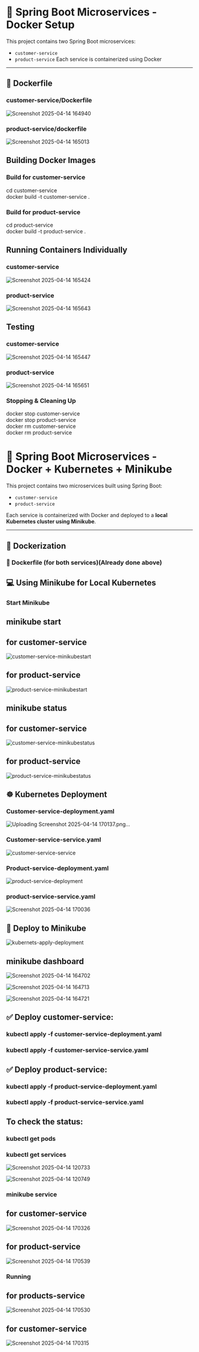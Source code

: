 # 🧩 Spring Boot Microservices - Docker Setup

This project contains two Spring Boot microservices:

- `customer-service`
- `product-service`
Each service is containerized using Docker

---
## 🐳 Dockerfile 

### customer-service/Dockerfile
![Screenshot 2025-04-14 164940](https://github.com/user-attachments/assets/3c215d3b-977d-4172-8138-74d70911cfaf)

### product-service/dockerfile
![Screenshot 2025-04-14 165013](https://github.com/user-attachments/assets/edcdbb70-da4e-45ec-a0a2-73929e819064)

##  Building Docker Images

### Build for customer-service
cd customer-service <br>
docker build -t customer-service .

### Build for product-service
cd product-service <br>
docker build -t product-service .

## Running Containers Individually
### customer-service
![Screenshot 2025-04-14 165424](https://github.com/user-attachments/assets/ed46e5ee-abbc-432f-9f7e-3b7797dee1b9)

### product-service
![Screenshot 2025-04-14 165643](https://github.com/user-attachments/assets/e960416e-5019-49f7-b576-44f326a604ef)

## Testing
### customer-service
![Screenshot 2025-04-14 165447](https://github.com/user-attachments/assets/319a123a-7dd9-49e5-a5d8-4f3c37550afe)
### product-service
![Screenshot 2025-04-14 165651](https://github.com/user-attachments/assets/3bcaaafb-35b0-4d8f-bbab-6698e14d5537)

### Stopping & Cleaning Up

docker stop customer-service <br>
docker stop product-service <br>
docker rm customer-service <br>
docker rm product-service

# 🧩 Spring Boot Microservices - Docker + Kubernetes + Minikube

This project contains two microservices built using Spring Boot:

- `customer-service`
- `product-service`

Each service is containerized with Docker and deployed to a **local Kubernetes cluster using Minikube**.

---

## 🐳 Dockerization

### 📄 Dockerfile (for both services)(Already done above)

## 💻 Using Minikube for Local Kubernetes

### Start Minikube

## minikube start 

## for customer-service
![customer-service-minikubestart](https://github.com/user-attachments/assets/9e99d344-59f1-4e09-b612-96031159801f)

## for product-service
![product-service-minikubestart](https://github.com/user-attachments/assets/89184652-b9a6-4fdf-9f25-61e162a50adb)

## minikube status
## for customer-service
![customer-service-minikubestatus](https://github.com/user-attachments/assets/20298b99-956f-427a-98f8-1bb7e99de6c3)

## for product-service
![product-service-minikubestatus](https://github.com/user-attachments/assets/73fe0bad-2388-44a1-92a5-3aeee4c2f67b)

## ☸️ Kubernetes Deployment
### Customer-service-deployment.yaml
![Uploading Screenshot 2025-04-14 170137.png…]()

### Customer-service-service.yaml
![customer-service-service](https://github.com/user-attachments/assets/c1821100-9214-423a-93ae-a65c897eac5d)

### Product-service-deployment.yaml
![product-service-deployment](https://github.com/user-attachments/assets/8afc9d74-8b43-44cd-b18b-70421cfb9424)

### product-service-service.yaml
![Screenshot 2025-04-14 170036](https://github.com/user-attachments/assets/3b24f0fc-cae2-4030-96c2-246c5baa9881)


## 🚀 Deploy to Minikube
![kubernets-apply-deployment](https://github.com/user-attachments/assets/f01b1cd8-6ce4-470c-91d4-6c040e524c21)

## minikube dashboard
![Screenshot 2025-04-14 164702](https://github.com/user-attachments/assets/6849654d-82db-42f6-9932-6fef4c510119)

![Screenshot 2025-04-14 164713](https://github.com/user-attachments/assets/9094fa59-2a8f-4036-bcb7-e8ce882f7d70)

![Screenshot 2025-04-14 164721](https://github.com/user-attachments/assets/1b5babe2-bc66-4f07-aec9-4b910e2f3ff9)


## ✅ Deploy customer-service:
### kubectl apply -f customer-service-deployment.yaml <br>
### kubectl apply -f customer-service-service.yaml

## ✅ Deploy product-service:
### kubectl apply -f product-service-deployment.yaml <br>
### kubectl apply -f product-service-service.yaml

## To check the status: 

### kubectl get pods <br>
### kubectl get services
![Screenshot 2025-04-14 120733](https://github.com/user-attachments/assets/c93b1c17-1448-4f81-b8f1-cde0754764f0)

![Screenshot 2025-04-14 120749](https://github.com/user-attachments/assets/8dea0495-da2f-48b3-b3ce-80dd27f2207e)


### minikube service
## for customer-service
![Screenshot 2025-04-14 170326](https://github.com/user-attachments/assets/0b4559e3-3ef3-4aaf-815f-5639d6081ca2)

## for product-service
![Screenshot 2025-04-14 170539](https://github.com/user-attachments/assets/0f0ab48c-dcda-45b1-ac10-fa4aba04754b)


### Running
## for products-service
![Screenshot 2025-04-14 170530](https://github.com/user-attachments/assets/62f4a7eb-84d8-47be-b578-7bc9d79c921a)

## for customer-service
![Screenshot 2025-04-14 170315](https://github.com/user-attachments/assets/a319fe6b-cca1-47aa-9899-70de0f910f5b)
























